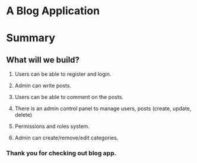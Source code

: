 # A Blog Application

# Summary 
## What will we build?

1. Users can be able to register and login.

2. Admin can write posts.

3. Users can be able to comment on the posts.

4. There is an admin control panel to manage users, posts (create, update, delete)

5. Permissions and roles system.

6. Admin can create/remove/edit categories.


### Thank you for checking out blog app.